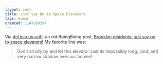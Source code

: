 ```yaml
---
layout: post
title: Just Say No to Space Elevators
tags: humor
created: 1147890297
---
```

Via [del.icio.us scifi](http://www.mcdemarco.net/aggregator/sources/25):  an old BoingBoing post, [Brooklyn residents: just say no to space elevators!](http://www.boingboing.net/2005/02/01/brooklyn_residents_j.html)   My favorite line was:

> Don't sit idly by and let this elevator cast its impossibly long, cold, and very narrow shadow over our homes! 
